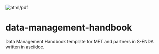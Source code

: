 ![html/pdf](https://github.com/metno/data-management-handbook/workflows/html/pdf/badge.svg?branch=master)

# data-management-handbook
Data Management Handbook template for MET and partners in S-ENDA written in asciidoc.
